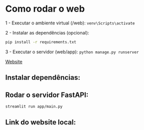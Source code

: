 # Como rodar o web

1 - Executar o ambiente virtual (/web):
````venv\Scripts\activate````

2 - Instalar as dependências (opcional):
```bash
pip install -r requirements.txt
```

3 - Executar o servidor (web/app):
````python manage.py runserver````

[Website](http://localhost:8000)

## Instalar dependências:



## Rodar o servidor FastAPI:

```bash
streamlit run app/main.py
```

## Link do website local:

